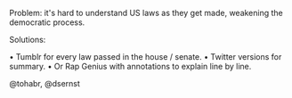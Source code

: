 Problem: it's hard to understand US laws as they get made, weakening the democratic process.


Solutions:

• Tumblr for every law passed in the house / senate.
• Twitter versions for summary.
• Or Rap Genius with annotations to explain line by line.

@tohabr, @dsernst

